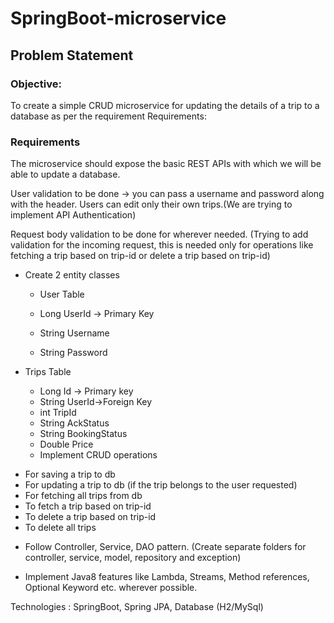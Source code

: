 # SpringBoot-microservice

## Problem Statement


### Objective: 
To create a simple CRUD microservice for updating the details of a trip to a database as per the requirement
Requirements:

### Requirements
The microservice should expose the basic REST APIs with which we will be able to update a database.

User validation to be done -> you can pass a username and password along with the header. Users can edit only their own trips.(We are trying to implement API Authentication)

Request body validation to be done for wherever needed. (Trying to add validation for the incoming request, this is needed only for operations like fetching a trip based on trip-id or delete a trip based on trip-id)

- Create 2 entity classes

  - User Table

  - Long UserId -> Primary Key

  - String Username

  - String Password

- Trips Table

  - Long Id -> Primary key
  - String UserId->Foreign Key
  - int TripId
  - String AckStatus
  - String BookingStatus
  - Double Price
  - Implement CRUD operations

* For saving a trip to db
* For updating a trip to db (if the trip belongs to the user requested)
* For fetching all trips from db
* To fetch a trip based on trip-id
* To delete a trip based on trip-id
* To delete all trips

+ Follow Controller, Service, DAO pattern. (Create separate folders for controller, service, model, repository and exception)

+ Implement Java8 features like Lambda, Streams, Method references, Optional Keyword etc. wherever possible.

Technologies : SpringBoot, Spring JPA, Database (H2/MySql)
